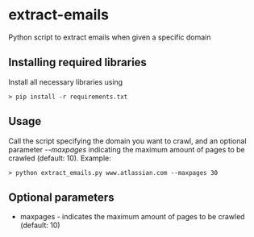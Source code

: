 # extract-emails
Python script to extract emails when given a specific domain

## Installing required libraries
Install all necessary libraries using
```
> pip install -r requirements.txt
```

## Usage
Call the script specifying the domain you want to crawl, 
and an optional parameter _--maxpages <number>_ indicating the maximum amount of pages to be crawled (default: 10).
Example:
```
> python extract_emails.py www.atlassian.com --maxpages 30
```

## Optional parameters
* maxpages - indicates the maximum amount of pages to be crawled (default: 10)
